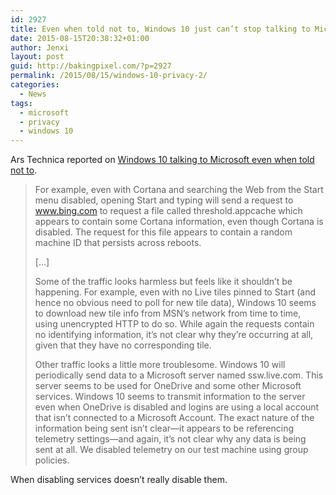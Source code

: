```yaml
---
id: 2927
title: Even when told not to, Windows 10 just can’t stop talking to Microsoft
date: 2015-08-15T20:38:32+01:00
author: Jenxi
layout: post
guid: http://bakingpixel.com/?p=2927
permalink: /2015/08/15/windows-10-privacy-2/
categories:
  - News
tags:
  - microsoft
  - privacy
  - windows 10
---
```

Ars Technica reported on [Windows 10 talking to Microsoft even when told not to](http://arstechnica.co.uk/information-technology/2015/08/even-when-told-not-to-windows-10-just-cant-stop-talking-to-microsoft/).

> For example, even with Cortana and searching the Web from the Start menu disabled, opening Start and typing will send a request to www.bing.com to request a file called threshold.appcache which appears to contain some Cortana information, even though Cortana is disabled. The request for this file appears to contain a random machine ID that persists across reboots.
> 
> [&#8230;]
> 
> Some of the traffic looks harmless but feels like it shouldn&#8217;t be happening. For example, even with no Live tiles pinned to Start (and hence no obvious need to poll for new tile data), Windows 10 seems to download new tile info from MSN&#8217;s network from time to time, using unencrypted HTTP to do so. While again the requests contain no identifying information, it&#8217;s not clear why they&#8217;re occurring at all, given that they have no corresponding tile.
> 
> Other traffic looks a little more troublesome. Windows 10 will periodically send data to a Microsoft server named ssw.live.com. This server seems to be used for OneDrive and some other Microsoft services. Windows 10 seems to transmit information to the server even when OneDrive is disabled and logins are using a local account that isn&#8217;t connected to a Microsoft Account. The exact nature of the information being sent isn&#8217;t clear—it appears to be referencing telemetry settings—and again, it&#8217;s not clear why any data is being sent at all. We disabled telemetry on our test machine using group policies. 

When disabling services doesn&#8217;t really disable them.